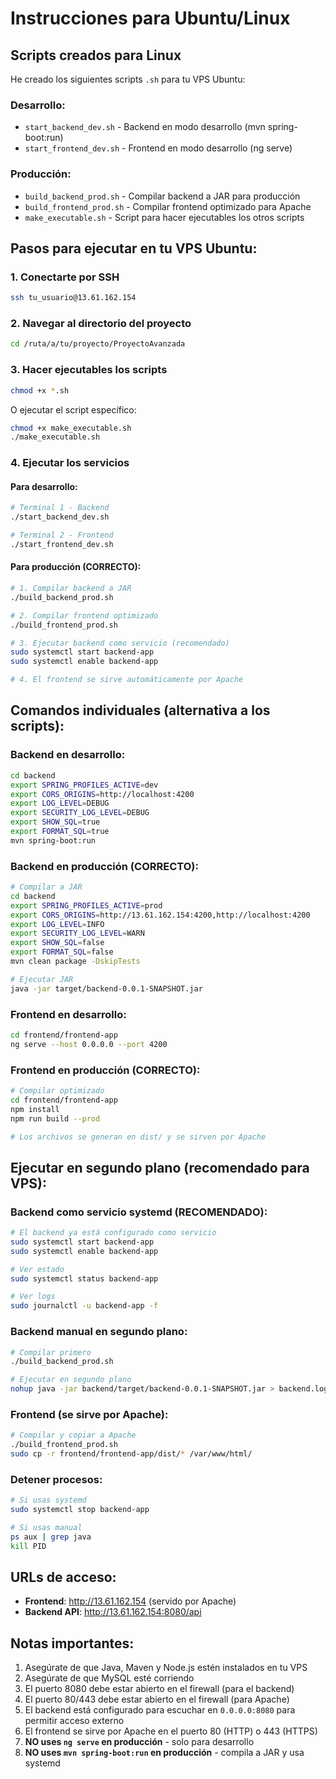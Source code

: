 # Instrucciones para Ubuntu/Linux

## Scripts creados para Linux

He creado los siguientes scripts `.sh` para tu VPS Ubuntu:

### Desarrollo:
- `start_backend_dev.sh` - Backend en modo desarrollo (mvn spring-boot:run)
- `start_frontend_dev.sh` - Frontend en modo desarrollo (ng serve)

### Producción:
- `build_backend_prod.sh` - Compilar backend a JAR para producción
- `build_frontend_prod.sh` - Compilar frontend optimizado para Apache
- `make_executable.sh` - Script para hacer ejecutables los otros scripts

## Pasos para ejecutar en tu VPS Ubuntu:

### 1. Conectarte por SSH
```bash
ssh tu_usuario@13.61.162.154
```

### 2. Navegar al directorio del proyecto
```bash
cd /ruta/a/tu/proyecto/ProyectoAvanzada
```

### 3. Hacer ejecutables los scripts
```bash
chmod +x *.sh
```

O ejecutar el script específico:
```bash
chmod +x make_executable.sh
./make_executable.sh
```

### 4. Ejecutar los servicios

#### Para desarrollo:
```bash
# Terminal 1 - Backend
./start_backend_dev.sh

# Terminal 2 - Frontend  
./start_frontend_dev.sh
```

#### Para producción (CORRECTO):
```bash
# 1. Compilar backend a JAR
./build_backend_prod.sh

# 2. Compilar frontend optimizado
./build_frontend_prod.sh

# 3. Ejecutar backend como servicio (recomendado)
sudo systemctl start backend-app
sudo systemctl enable backend-app

# 4. El frontend se sirve automáticamente por Apache
```

## Comandos individuales (alternativa a los scripts):

### Backend en desarrollo:
```bash
cd backend
export SPRING_PROFILES_ACTIVE=dev
export CORS_ORIGINS=http://localhost:4200
export LOG_LEVEL=DEBUG
export SECURITY_LOG_LEVEL=DEBUG
export SHOW_SQL=true
export FORMAT_SQL=true
mvn spring-boot:run
```

### Backend en producción (CORRECTO):
```bash
# Compilar a JAR
cd backend
export SPRING_PROFILES_ACTIVE=prod
export CORS_ORIGINS=http://13.61.162.154:4200,http://localhost:4200
export LOG_LEVEL=INFO
export SECURITY_LOG_LEVEL=WARN
export SHOW_SQL=false
export FORMAT_SQL=false
mvn clean package -DskipTests

# Ejecutar JAR
java -jar target/backend-0.0.1-SNAPSHOT.jar
```

### Frontend en desarrollo:
```bash
cd frontend/frontend-app
ng serve --host 0.0.0.0 --port 4200
```

### Frontend en producción (CORRECTO):
```bash
# Compilar optimizado
cd frontend/frontend-app
npm install
npm run build --prod

# Los archivos se generan en dist/ y se sirven por Apache
```

## Ejecutar en segundo plano (recomendado para VPS):

### Backend como servicio systemd (RECOMENDADO):
```bash
# El backend ya está configurado como servicio
sudo systemctl start backend-app
sudo systemctl enable backend-app

# Ver estado
sudo systemctl status backend-app

# Ver logs
sudo journalctl -u backend-app -f
```

### Backend manual en segundo plano:
```bash
# Compilar primero
./build_backend_prod.sh

# Ejecutar en segundo plano
nohup java -jar backend/target/backend-0.0.1-SNAPSHOT.jar > backend.log 2>&1 &
```

### Frontend (se sirve por Apache):
```bash
# Compilar y copiar a Apache
./build_frontend_prod.sh
sudo cp -r frontend/frontend-app/dist/* /var/www/html/
```

### Detener procesos:
```bash
# Si usas systemd
sudo systemctl stop backend-app

# Si usas manual
ps aux | grep java
kill PID
```

## URLs de acceso:

- **Frontend**: http://13.61.162.154 (servido por Apache)
- **Backend API**: http://13.61.162.154:8080/api

## Notas importantes:

1. Asegúrate de que Java, Maven y Node.js estén instalados en tu VPS
2. Asegúrate de que MySQL esté corriendo
3. El puerto 8080 debe estar abierto en el firewall (para el backend)
4. El puerto 80/443 debe estar abierto en el firewall (para Apache)
5. El backend está configurado para escuchar en `0.0.0.0:8080` para permitir acceso externo
6. El frontend se sirve por Apache en el puerto 80 (HTTP) o 443 (HTTPS)
7. **NO uses `ng serve` en producción** - solo para desarrollo
8. **NO uses `mvn spring-boot:run` en producción** - compila a JAR y usa systemd
